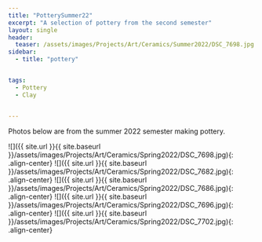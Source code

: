 ```yaml
---
title: "PotterySummer22"
excerpt: "A selection of pottery from the second semester"
layout: single
header:
  teaser: /assets/images/Projects/Art/Ceramics/Summer2022/DSC_7698.jpg
sidebar:
  - title: "pottery"


tags:
  - Pottery
  - Clay


---
```

Photos below are from the summer 2022 semester making pottery.


![]({{ site.url }}{{ site.baseurl }}/assets/images/Projects/Art/Ceramics/Spring2022/DSC_7698.jpg){: .align-center}
![]({{ site.url }}{{ site.baseurl }}/assets/images/Projects/Art/Ceramics/Spring2022/DSC_7682.jpg){: .align-center}
![]({{ site.url }}{{ site.baseurl }}/assets/images/Projects/Art/Ceramics/Spring2022/DSC_7686.jpg){: .align-center}
![]({{ site.url }}{{ site.baseurl }}/assets/images/Projects/Art/Ceramics/Spring2022/DSC_7696.jpg){: .align-center}
![]({{ site.url }}{{ site.baseurl }}/assets/images/Projects/Art/Ceramics/Spring2022/DSC_7702.jpg){: .align-center}
